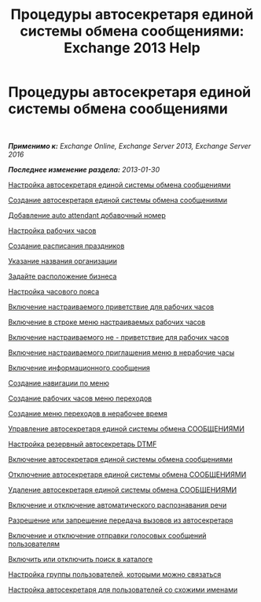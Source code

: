 ﻿---
title: 'Процедуры автосекретаря единой системы обмена сообщениями: Exchange 2013 Help'
TOCTitle: Процедуры автосекретаря единой системы обмена сообщениями
ms:assetid: 9e59d68f-e11a-49b0-ac6b-88061761fd45
ms:mtpsurl: https://technet.microsoft.com/ru-ru/library/JJ822155(v=EXCHG.150)
ms:contentKeyID: 50556462
ms.date: 04/30/2018
mtps_version: v=EXCHG.150
ms.translationtype: HT
---

# Процедуры автосекретаря единой системы обмена сообщениями

 

_**Применимо к:** Exchange Online, Exchange Server 2013, Exchange Server 2016_

_**Последнее изменение раздела:** 2013-01-30_

[Настройка автосекретаря единой системы обмена сообщениями](set-up-a-um-auto-attendant-exchange-2013-help.md)

[Создание автосекретаря единой системы обмена сообщениями](create-a-um-auto-attendant-exchange-2013-help.md)

[Добавление auto attendant добавочный номер](add-an-auto-attendant-extension-number-exchange-2013-help.md)

[Настройка рабочих часов](configure-business-hours-exchange-2013-help.md)

[Создание расписания праздников](create-a-holiday-schedule-exchange-2013-help.md)

[Указание названия организации](enter-a-business-name-exchange-2013-help.md)

[Задайте расположение бизнеса](set-a-business-location-exchange-2013-help.md)

[Настройка часового пояса](configure-the-time-zone-exchange-2013-help.md)

[Включение настраиваемого приветствие для рабочих часов](enable-a-customized-business-hours-greeting-exchange-2013-help.md)

[Включение в строке меню настраиваемых рабочих часов](enable-a-customized-business-hours-menu-prompt-exchange-2013-help.md)

[Включение настраиваемого не - приветствие для рабочих часов](enable-a-customized-non-business-hours-greeting-exchange-2013-help.md)

[Включение настраиваемого приглашения меню в нерабочие часы](enable-a-customized-non-business-hours-menu-prompt-exchange-2013-help.md)

[Включение информационного сообщения](enable-an-informational-announcement-exchange-2013-help.md)

[Создание навигации по меню](create-menu-navigation-exchange-2013-help.md)

[Создание рабочих часов меню переходов](create-business-hours-navigation-menus-exchange-2013-help.md)

[Создание меню переходов в нерабочее время](create-non-business-hours-navigation-menus-exchange-2013-help.md)

[Управление автосекретаря единой системы обмена СООБЩЕНИЯМИ](manage-a-um-auto-attendant-exchange-2013-help.md)

[Настройка резервный автосекретарь DTMF](configure-a-dtmf-fallback-auto-attendant-exchange-2013-help.md)

[Включение автосекретаря единой системы обмена сообщениями](enable-a-um-auto-attendant-exchange-2013-help.md)

[Отключение автосекретаря единой системы обмена СООБЩЕНИЯМИ](disable-a-um-auto-attendant-exchange-2013-help.md)

[Удаление автосекретаря единой системы обмена СООБЩЕНИЯМИ](delete-a-um-auto-attendant-exchange-2013-help.md)

[Включение и отключение автоматического распознавания речи](enable-or-disable-automatic-speech-recognition-exchange-2013-help.md)

[Разрешение или запрещение передача вызовов из автосекретаря](enable-or-prevent-transferring-calls-from-an-auto-attendant-exchange-2013-help.md)

[Включение и отключение отправки голосовых сообщений пользователям](enable-or-disable-sending-voice-messages-to-users-exchange-2013-help.md)

[Включить или отключить поиск в каталоге](enable-or-disable-directory-lookups-exchange-2013-help.md)

[Настройка группы пользователей, которыми можно связаться](configure-the-group-of-users-that-can-be-contacted-exchange-2013-help.md)

[Настройка автосекретаря для пользователей со схожими именами](configure-an-auto-attendant-for-users-who-have-similar-names-exchange-2013-help.md)

